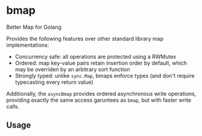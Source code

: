 # bmap
Better Map for Golang

Provides the following features over other standard library map implementations:

* Concurrency safe: all operations are protected using a RWMutex
* Ordered: map key-value pairs retain insertion order by default, which may be overriden by an arbitrary sort function
* Strongly typed: unlike `sync.Map`, bmaps enforce types (and don't require typecasting every return value)

Additionally, the `asyncBmap` provides ordered asynchronous write operations, providing exactly the same access garuntees as `bmap`, but with faster write calls.

## Usage

```go

```
